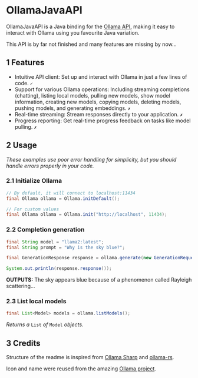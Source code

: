 # OllamaJavaAPI

OllamaJavaAPI is a Java binding for the [Ollama API](https://github.com/jmorganca/ollama/blob/main/docs/api.md), making it easy to interact with Ollama using you favourite Java variation.

This API is by far not finished and many features are missing by now...

## 1 Features

- Intuitive API client: Set up and interact with Ollama in just a few lines of code. `✓`
- Support for various Ollama operations: Including streaming completions (chatting), listing local models, pulling new models, show model information, creating new models, copying models, deleting models, pushing models, and generating embeddings. `✗`
- Real-time streaming: Stream responses directly to your application. `✗`
- Progress reporting: Get real-time progress feedback on tasks like model pulling. `✗`

## 2 Usage

*These examples use poor error handling for simplicity, but you should handle errors properly in your code.*

### 2.1 Initialize Ollama

```java
// By default, it will connect to localhost:11434
final Ollama ollama = Ollama.initDefault();

// For custom values
final Ollama ollama = Ollama.init("http://localhost", 11434);
```

### 2.2 Completion generation

```java
final String model = "llama2:latest";
final String prompt = "Why is the sky blue?";

final GenerationResponse response = ollama.generate(new GenerationRequest(model, prompt));

System.out.println(response.response());
```

**OUTPUTS:** The sky appears blue because of a phenomenon called Rayleigh scattering...

### 2.3 List local models

```java
final List<Model> models = ollama.listModels();
```

*Returns a* `List` *of* `Model` *objects.*

## 3 Credits

Structure of the readme is inspired from [Ollama Sharp](https://github.com/awaescher/OllamaSharp) and [ollama-rs](https://github.com/pepperoni21/ollama-rs).

Icon and name were reused from the amazing [Ollama project](https://github.com/jmorganca/ollama).